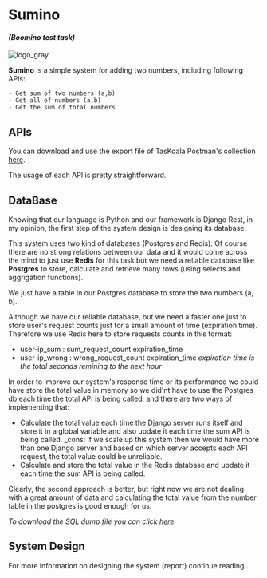 # **Sumino** 
#### _(Boomino test task)_

![logo_gray](https://github.com/maripillon/Sumino/blob/master/logo/cover1.png?raw=true)

**Sumino** Is a simple system for adding two numbers, including following APIs:

    - Get sum of two numbers (a,b)
    - Get all of numbers (a,b)
    - Get the sum of total numbers


## APIs

You can download and use the export file of TasKoala Postman's collection [here](https://github.com/maripillon/Sumino/tree/master/postman).

The usage of each API is pretty straightforward. 

## DataBase

Knowing that our language is Python and our framework is Django Rest, in my opinion, the first step of the system design is designing its database.

This system uses two kind of databases (Postgres and Redis). Of course there are no strong relations between our data and it would come across the mind to just use **Redis** for this task but we need a reliable database like **Postgres** to store, calculate and retrieve many rows (using selects and aggrigation functions).

We just have a table in our Postgres database to store the two numbers (a, b).

Although we have our reliable database, but we need a faster one just to store user's request counts just for a small amount of time (expiration time).
Therefore we use Redis here to store requests counts in this format:
- user-ip_sum : sum_request_count expiration_time
- user-ip_wrong : wrong_request_count expiration_time
_expiration time is the total seconds remining to the next hour_

In order to improve our system's response time or its performance we could have store the total value in memory so we did'nt have to use the Postgres db each time the total API is being called, and there are two ways of implementing that:
+ Calculate the total value each time the Django server runs itself and store it in a global variable and also update it each time the sum API is being called.
    _cons: if we scale up this system then we would have more than one Django server and based on which server accepts each API request, the total value could be unreliable.
+ Calculate and store the total value in the Redis database and update it each time the sum API is being called.

Clearly, the second approach is better, but right now we are not dealing with a great amount of data and calculating the total value from the number table in the postgres is good enough for us.

_To download the SQL dump file you can click [here](https://github.com/maripillon/Sumino/tree/master/db%20dump)_ 


## System Design

For more information on designing the system (report) continue reading...







